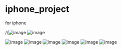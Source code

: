 # iphone_project
for iphone

//![image](https://raw.githubusercontent.com/Jr20000/iphone_project/master/6_ch1.png)
![image](6_ch1.png) 

![image](http://github.com/Jr20000/iphone_project/raw/master/6_ch2.png)
![image](http://github.com/Jr20000/iphone_project/raw/master/setup.png)
![image](http://github.com/Jr20000/iphone_project/raw/master/store.png)
![image](http://github.com/Jr20000/iphone_project/raw/master/news.png)
![image](http://github.com/Jr20000/iphone_project/raw/master/message.png)
![image](http://github.com/Jr20000/iphone_project/raw/master/chatroom.png)

